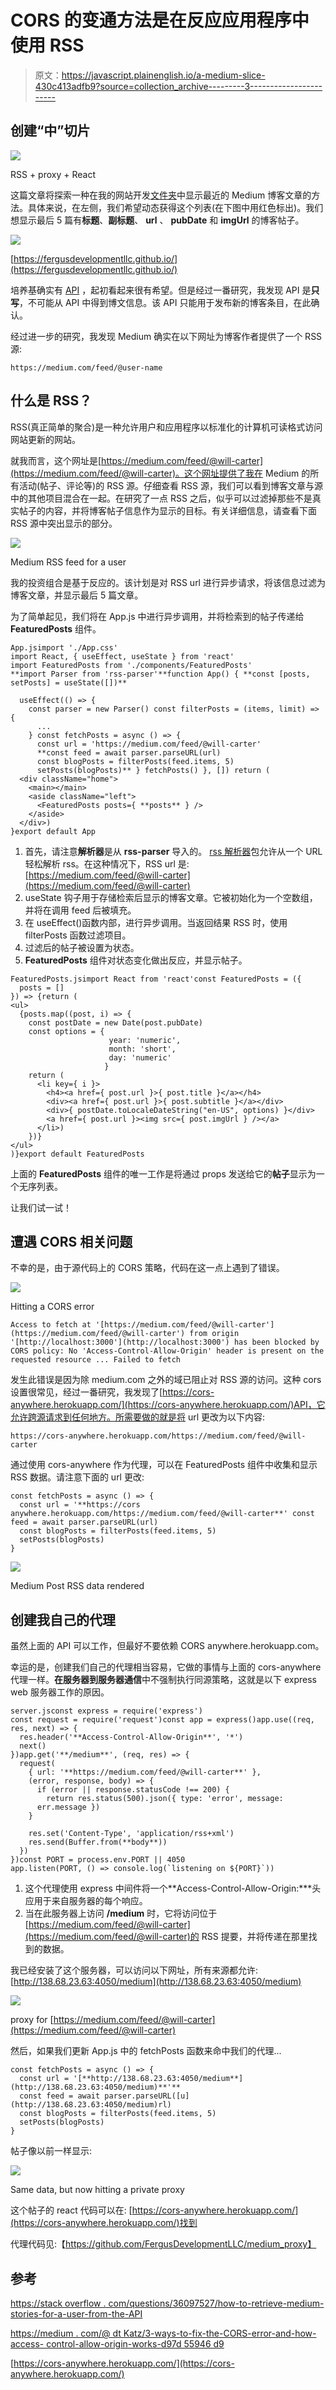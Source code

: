 # CORS 的变通方法是在反应应用程序中使用 RSS

> 原文：<https://javascript.plainenglish.io/a-medium-slice-430c413adfb9?source=collection_archive---------3----------------------->

## 创建“中”切片

![](img/afc73da89315fb0e5c9c159671e16454.png)

RSS + proxy + React

这篇文章将探索一种在我的网站开发[文件夹](https://fergusdevelopmentllc.github.io/)中显示最近的 Medium 博客文章的方法。具体来说，在左侧，我们希望动态获得这个列表(在下图中用红色标出)。我们想显示最后 5 篇有**标题**、**副标题**、 **url** 、 **pubDate** 和 **imgUrl** 的博客帖子。

![](img/fa59035c8c54a03cbf938ccbcd4d1666.png)

[https://fergusdevelopmentllc.github.io/](https://fergusdevelopmentllc.github.io/)

培养基确实有 [API](https://github.com/Medium/medium-api-docs) ，起初看起来很有希望。但是经过一番研究，我发现 API 是**只写**，不可能从 API 中得到博文信息。该 API 只能用于发布新的博客条目，在此确认。

经过进一步的研究，我发现 Medium 确实在以下网址为博客作者提供了一个 RSS 源:

```
https://medium.com/feed/@user-name
```

## 什么是 RSS？

RSS(真正简单的聚合)是一种允许用户和应用程序以标准化的计算机可读格式访问网站更新的网站。

就我而言，这个网址是[https://medium.com/feed/@will-carter](https://medium.com/feed/@will-carter)。这个网址提供了我在 Medium 的所有活动(帖子、评论等)的 RSS 源。仔细查看 RSS 源，我们可以看到博客文章与源中的其他项目混合在一起。在研究了一点 RSS 之后，似乎可以过滤掉那些不是真实帖子的内容，并将博客帖子信息作为显示的目标。有关详细信息，请查看下面 RSS 源中突出显示的部分。

![](img/11b63ff83216b9eae8003c4f653c89d7.png)

Medium RSS feed for a user

我的投资组合是基于反应的。该计划是对 RSS url 进行异步请求，将该信息过滤为博客文章，并显示最后 5 篇文章。

为了简单起见，我们将在 App.js 中进行异步调用，并将检索到的帖子传递给 **FeaturedPosts** 组件。

```
App.jsimport './App.css'
import React, { useEffect, useState } from 'react'
import FeaturedPosts from './components/FeaturedPosts'
**import Parser from 'rss-parser'**function App() { **const [posts, setPosts] = useState([])**

  useEffect(() => {
    const parser = new Parser() const filterPosts = (items, limit) => {
      ...
    } const fetchPosts = async () => {
      const url = 'https://medium.com/feed/@will-carter'
      **const feed = await parser.parseURL(url)
      const blogPosts = filterPosts(feed.items, 5)
      setPosts(blogPosts)** } fetchPosts() }, []) return (
  <div className="home">
    <main></main>
    <aside className="left">
      <FeaturedPosts posts={ **posts** } />
    </aside>
  </div>)
}export default App
```

1.  首先，请注意**解析器**是从 **rss-parser** 导入的。 [rss 解析器](https://www.npmjs.com/package/rss-parser)包允许从一个 URL 轻松解析 rss。在这种情况下，RSS url 是:[https://medium.com/feed/@will-carter](https://medium.com/feed/@will-carter)
2.  useState 钩子用于存储检索后显示的博客文章。它被初始化为一个空数组，并将在调用 feed 后被填充。
3.  在 useEffect()函数内部，进行异步调用。当返回结果 RSS 时，使用 filterPosts 函数过滤项目。
4.  过滤后的帖子被设置为状态。
5.  **FeaturedPosts** 组件对状态变化做出反应，并显示帖子。

```
FeaturedPosts.jsimport React from 'react'const FeaturedPosts = ({
  posts = []
}) => {return (
<ul>
  {posts.map((post, i) => {
    const postDate = new Date(post.pubDate)
    const options = { 
                      year: 'numeric', 
                      month: 'short',
                      day: 'numeric'
                     }
    return (
      <li key={ i }>
        <h4><a href={ post.url }>{ post.title }</a></h4>
        <div><a href={ post.url }>{ post.subtitle }</a></div>
        <div>{ postDate.toLocaleDateString("en-US", options) }</div>
        <a href={ post.url }><img src={ post.imgUrl } /></a>
      </li>)
    })}
</ul>
)}export default FeaturedPosts
```

上面的 **FeaturedPosts** 组件的唯一工作是将通过 props 发送给它的**帖子**显示为一个无序列表。

让我们试一试！

## 遭遇 CORS 相关问题

不幸的是，由于源代码上的 CORS 策略，代码在这一点上遇到了错误。

![](img/eafb34d4e14d38dbab0d2a640c446e06.png)

Hitting a CORS error

```
Access to fetch at '[https://medium.com/feed/@will-carter'](https://medium.com/feed/@will-carter') from origin '[http://localhost:3000'](http://localhost:3000') has been blocked by CORS policy: No 'Access-Control-Allow-Origin' header is present on the requested resource ... Failed to fetch
```

发生此错误是因为除 medium.com 之外的域已阻止对 RSS 源的访问。这种 cors 设置很常见，经过一番研究，我发现了[https://cors-anywhere.herokuapp.com/](https://cors-anywhere.herokuapp.com/)API，它允许跨源请求到任何地方。所需要做的就是将 url 更改为以下内容:

```
https://cors-anywhere.herokuapp.com/https://medium.com/feed/@will-carter
```

通过使用 cors-anywhere 作为代理，可以在 FeaturedPosts 组件中收集和显示 RSS 数据。请注意下面的 url 更改:

```
const fetchPosts = async () => {
  const url = '**https://cors anywhere.herokuapp.com/https://medium.com/feed/@will-carter**' const feed = await parser.parseURL(url)
  const blogPosts = filterPosts(feed.items, 5)
  setPosts(blogPosts)
}
```

![](img/b7eb06306536cc061f98ae5da11c2310.png)

Medium Post RSS data rendered

## 创建我自己的代理

虽然上面的 API 可以工作，但最好不要依赖 CORS anywhere.herokuapp.com。

幸运的是，创建我们自己的代理相当容易，它做的事情与上面的 cors-anywhere 代理一样。**在服务器到服务器通信**中不强制执行同源策略，这就是以下 express web 服务器工作的原因。

```
server.jsconst express = require('express')
const request = require('request')const app = express()app.use((req, res, next) => {
  res.header('**Access-Control-Allow-Origin**', '*')
  next()
})app.get('**/medium**', (req, res) => {
  request(
    { url: '**https://medium.com/feed/@will-carter**' },
    (error, response, body) => {
      if (error || response.statusCode !== 200) {
        return res.status(500).json({ type: 'error', message:
      err.message })
    }

    res.set('Content-Type', 'application/rss+xml')
    res.send(Buffer.from(**body**))
  })
})const PORT = process.env.PORT || 4050
app.listen(PORT, () => console.log(`listening on ${PORT}`))
```

1.  这个代理使用 express 中间件将一个**Access-Control-Allow-Origin:***头应用于来自服务器的每个响应。
2.  当在此服务器上访问 **/medium** 时，它将访问位于[https://medium.com/feed/@will-carter](https://medium.com/feed/@will-carter)的 RSS 提要，并将传递在那里找到的数据。

我已经安装了这个服务器，可以访问以下网址，所有来源都允许:[http://138.68.23.63:4050/medium](http://138.68.23.63:4050/medium)

![](img/779ec567aa47fe88017a1ddb4b6cda73.png)

proxy for [https://medium.com/feed/@will-carter](https://medium.com/feed/@will-carter)

然后，如果我们更新 App.js 中的 fetchPosts 函数来命中我们的代理...

```
const fetchPosts = async () => {
  const url = '[**http://138.68.23.63:4050/medium**](http://138.68.23.63:4050/medium)**'**
  const feed = await parser.parseURL([u](http://138.68.23.63:4050/medium)rl)
  const blogPosts = filterPosts(feed.items, 5)
  setPosts(blogPosts)
}
```

帖子像以前一样显示:

![](img/b7eb06306536cc061f98ae5da11c2310.png)

Same data, but now hitting a private proxy

这个帖子的 react 代码可以在:
[https://cors-anywhere.herokuapp.com/](https://cors-anywhere.herokuapp.com/)找到

代理代码见:【https://github.com/FergusDevelopmentLLC/medium_proxy】

## 参考

[https://stack overflow . com/questions/36097527/how-to-retrieve-medium-stories-for-a-user-from-the-API](https://stackoverflow.com/questions/36097527/how-to-retrieve-medium-stories-for-a-user-from-the-api)

[https://medium . com/@ dt Katz/3-ways-to-fix-the-CORS-error-and-how-access-
control-allow-origin-works-d97d 55946 d9](https://medium.com/@dtkatz/3-ways-to-fix-the-cors-error-and-how-access-control-allow-origin-works-d97d55946d9)

[https://cors-anywhere.herokuapp.com/](https://cors-anywhere.herokuapp.com/)